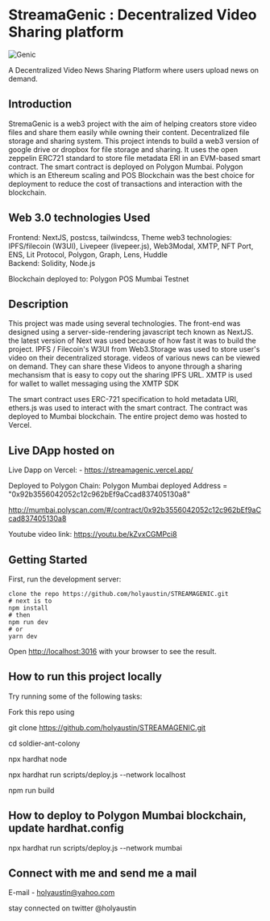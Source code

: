 # StreamaGenic : Decentralized Video Sharing platform

![Genic](https://bafkreidugtjoxts62zsi32riqsjlpt643vnqxtaljo4tba2n2dlqvb2jyq.ipfs.w3s.link/)

A Decentralized Video News Sharing Platform where users upload news on demand.

## Introduction 

StremaGenic is a web3 project with the aim of helping creators store video files and share them easily while owning their content. Decentralized file storage and sharing system. This project intends to build a web3 version of google drive or dropbox for file storage and sharing. It uses the open zeppelin ERC721 standard to store file metadata ERI in an EVM-based smart contract. The smart contract is deployed on Polygon Mumbai. Polygon which is an Ethereum scaling and POS Blockchain was the best choice for deployment to reduce the cost of transactions and interaction with the blockchain.

## Web 3.0 technologies Used

Frontend: NextJS, postcss, tailwindcss, Theme
web3 technologies: IPFS/filecoin (W3UI), Livepeer (livepeer.js), Web3Modal, XMTP, NFT Port, ENS, Lit Protocol, Polygon, Graph, Lens, Huddle  
Backend: Solidity, Node.js

Blockchain deployed to:  Polygon POS Mumbai Testnet

## Description

This project was made using several technologies. The front-end was designed using a server-side-rendering javascript tech known as NextJS. the latest version of Next was used because of how fast it was to build the project.  IPFS / Filecoin's W3UI from Web3.Storage was used to store user's video on their decentralized storage. videos of various news can be viewed on demand. They can share these Videos to anyone through a sharing mechansism that is easy to copy out the sharing IPFS URL.
XMTP is used for wallet to wallet messaging using the XMTP SDK

The smart contract uses ERC-721 specification to hold metadata URI, ethers.js was used to interact with the smart contract. The contract was deployed to Mumbai blockchain. The entire project demo was hosted to Vercel.

## Live DApp hosted on

Live Dapp on Vercel: - <https://streamagenic.vercel.app/>

Deployed to Polygon Chain:
  Polygon Mumbai deployed Address = "0x92b3556042052c12c962bEf9aCcad837405130a8"

  <http://mumbai.polyscan.com/#/contract/0x92b3556042052c12c962bEf9aCcad837405130a8>

 Youtube video link: <https://youtu.be/kZvxCGMPci8>

## Getting Started

First, run the development server:

```
clone the repo https://github.com/holyaustin/STREAMAGENIC.git
# next is to 
npm install
# then
npm run dev
# or
yarn dev
```

Open [http://localhost:3016](http://localhost:3016) with your browser to see the result.


## How to run this project locally

Try running some of the following tasks:

Fork this repo using

git clone <https://github.com/holyaustin/STREAMAGENIC.git>

cd soldier-ant-colony

npx hardhat node

npx hardhat run scripts/deploy.js --network localhost

npm run build

## How to deploy to Polygon Mumbai  blockchain, update hardhat.config

npx hardhat run scripts/deploy.js --network mumbai


## Connect with me and send me a mail

E-mail - holyaustin@yahoo.com

stay connected on twitter @holyaustin

